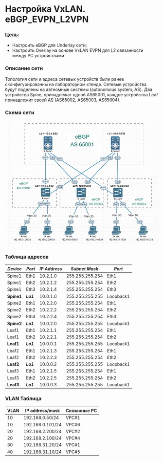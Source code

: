 # Настройка VxLAN. eBGP_EVPN_L2VPN
### Цель:
- Настроить eBGP для Underlay сети;
- Настроить Overlay на основе VxLAN EVPN для L2 связанности между PC устройствами


### Описание сети
Топология сети и адреса сетевых устройств были ранее сконфигурированны на лабораторном стенде.
Сетевые устройства будут поделены на автномные системы (autonomous system, AS). Два устройства Spine, принадлежат одной AS65001, каждое устройства Leaf принадлежит своей AS (AS65002, AS65003, AS65004).

### Схема сети
![](https://github.com/Dmitriy5588/OTUS/blob/main/VxLAN.%20L2%20VNI/VxLAN_eBGP_EVPN_L2VPN_.png)

### Таблица адресов

|_Device_|_Port_|_IP Address_|_Subnet_ _Mask_|_Port_
|---|---|---|---|---|
Spine1|Eth1|10.2.1.0|255.255.255.254|Eth1
Spine1|Eth2|10.2.1.2|255.255.255.254|Eth2
Spine1|Eth3|10.2.1.4|255.255.255.254|Eth3
**Spine1**|*__Lo1__*|10.0.1.0|255.255.255.255|Loopback1
Spine2|Eth1|10.2.2.0|255.255.255.254|Eth1
Spine2|Eth2|10.2.2.2|255.255.255.254|Eth2
Spine2|Eth3|10.2.2.4|255.255.255.254|Eth3
**Spine2**|*__Lo1__*|10.0.2.0|255.255.255.255|Loopback1
Leaf1|Eth1|10.2.1.1|255.255.255.254|Eth1
Leaf1|Eth2|10.2.2.1|255.255.255.254|Eth2
**Leaf1**|*__Lo1__*|10.0.0.1|255.255.255.255|Loopback1
Leaf2|Eth1|10.2.1.3|255.255.255.254|Eth1
Leaf2|Eth2|10.2.2.3|255.255.255.254|Eth2
**Leaf2**|*__Lo1__*|10.0.0.2|255.255.255.255|Loopback1
Leaf3|Eth1|10.2.1.5|255.255.255.254|Eth1
Leaf3|Eth2|10.2.2.5|255.255.255.254|Eth2
**Leaf3**|*__Lo1__*|10.0.0.3|255.255.255.255|Loopback1

### VLAN Таблица

|VLAN|IP address/mask|Связанные PC|
|---|---|---|
10|192.168.0.50/24|VPC#1
10|192.168.0.101/24|VPC#6
20|192.168.2.200/24|VPC#2
20|192.168.2.100/24|VPC#4
30|192.168.31.20/24|VPC#1
40|192.168.31.10/24|VPC#5






